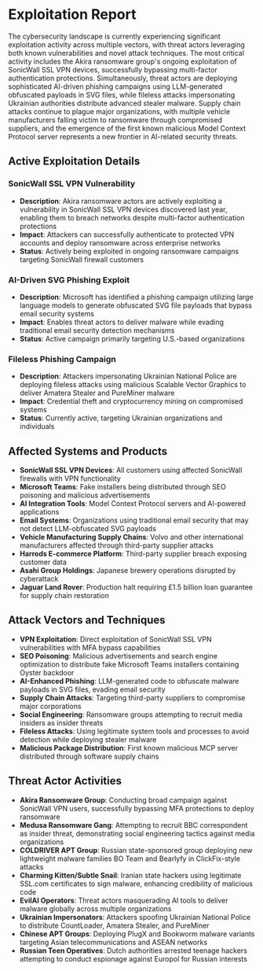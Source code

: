 # Exploitation Report

The cybersecurity landscape is currently experiencing significant exploitation activity across multiple vectors, with threat actors leveraging both known vulnerabilities and novel attack techniques. The most critical activity includes the Akira ransomware group's ongoing exploitation of SonicWall SSL VPN devices, successfully bypassing multi-factor authentication protections. Simultaneously, threat actors are deploying sophisticated AI-driven phishing campaigns using LLM-generated obfuscated payloads in SVG files, while fileless attacks impersonating Ukrainian authorities distribute advanced stealer malware. Supply chain attacks continue to plague major organizations, with multiple vehicle manufacturers falling victim to ransomware through compromised suppliers, and the emergence of the first known malicious Model Context Protocol server represents a new frontier in AI-related security threats.

## Active Exploitation Details

### SonicWall SSL VPN Vulnerability
- **Description**: Akira ransomware actors are actively exploiting a vulnerability in SonicWall SSL VPN devices discovered last year, enabling them to breach networks despite multi-factor authentication protections
- **Impact**: Attackers can successfully authenticate to protected VPN accounts and deploy ransomware across enterprise networks
- **Status**: Actively being exploited in ongoing ransomware campaigns targeting SonicWall firewall customers

### AI-Driven SVG Phishing Exploit
- **Description**: Microsoft has identified a phishing campaign utilizing large language models to generate obfuscated SVG file payloads that bypass email security systems
- **Impact**: Enables threat actors to deliver malware while evading traditional email security detection mechanisms
- **Status**: Active campaign primarily targeting U.S.-based organizations

### Fileless Phishing Campaign
- **Description**: Attackers impersonating Ukrainian National Police are deploying fileless attacks using malicious Scalable Vector Graphics to deliver Amatera Stealer and PureMiner malware
- **Impact**: Credential theft and cryptocurrency mining on compromised systems
- **Status**: Currently active, targeting Ukrainian organizations and individuals

## Affected Systems and Products

- **SonicWall SSL VPN Devices**: All customers using affected SonicWall firewalls with VPN functionality
- **Microsoft Teams**: Fake installers being distributed through SEO poisoning and malicious advertisements
- **AI Integration Tools**: Model Context Protocol servers and AI-powered applications
- **Email Systems**: Organizations using traditional email security that may not detect LLM-obfuscated SVG payloads
- **Vehicle Manufacturing Supply Chains**: Volvo and other international manufacturers affected through third-party supplier attacks
- **Harrods E-commerce Platform**: Third-party supplier breach exposing customer data
- **Asahi Group Holdings**: Japanese brewery operations disrupted by cyberattack
- **Jaguar Land Rover**: Production halt requiring £1.5 billion loan guarantee for supply chain restoration

## Attack Vectors and Techniques

- **VPN Exploitation**: Direct exploitation of SonicWall SSL VPN vulnerabilities with MFA bypass capabilities
- **SEO Poisoning**: Malicious advertisements and search engine optimization to distribute fake Microsoft Teams installers containing Oyster backdoor
- **AI-Enhanced Phishing**: LLM-generated code to obfuscate malware payloads in SVG files, evading email security
- **Supply Chain Attacks**: Targeting third-party suppliers to compromise major corporations
- **Social Engineering**: Ransomware groups attempting to recruit media insiders as insider threats
- **Fileless Attacks**: Using legitimate system tools and processes to avoid detection while deploying stealer malware
- **Malicious Package Distribution**: First known malicious MCP server distributed through software supply chains

## Threat Actor Activities

- **Akira Ransomware Group**: Conducting broad campaign against SonicWall VPN users, successfully bypassing MFA protections to deploy ransomware
- **Medusa Ransomware Gang**: Attempting to recruit BBC correspondent as insider threat, demonstrating social engineering tactics against media organizations
- **COLDRIVER APT Group**: Russian state-sponsored group deploying new lightweight malware families BO Team and Bearlyfy in ClickFix-style attacks
- **Charming Kitten/Subtle Snail**: Iranian state hackers using legitimate SSL.com certificates to sign malware, enhancing credibility of malicious code
- **EvilAI Operators**: Threat actors masquerading AI tools to deliver malware globally across multiple organizations
- **Ukrainian Impersonators**: Attackers spoofing Ukrainian National Police to distribute CountLoader, Amatera Stealer, and PureMiner
- **Chinese APT Groups**: Deploying PlugX and Bookworm malware variants targeting Asian telecommunications and ASEAN networks
- **Russian Teen Operatives**: Dutch authorities arrested teenage hackers attempting to conduct espionage against Europol for Russian interests